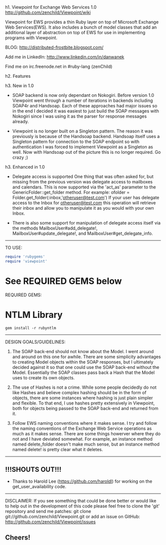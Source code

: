 h1. Viewpoint for Exchange Web Services 1.0
http://github.com/zenchild/Viewpoint/wiki

Viewpoint for EWS provides a thin Ruby layer on top of Microsoft Exchange
Web Services(EWS). It also includes a bunch of model classes that add an
additional layer of abstraction on top of EWS for use in implementing
programs with Viewpoint.

BLOG:  http://distributed-frostbite.blogspot.com/

Add me in LinkedIn:  http://www.linkedin.com/in/danwanek

Find me on irc.freenode.net in #ruby-lang (zenChild)

h2. Features

h3. New in 1.0

* SOAP backend is now only dependant on Nokogiri. Before version 1.0 Viewpoint
went through a number of iterations in backends including SOAP4r and Handsoap.
Each of these approaches had major issues so in the end I decided it was
easiest to just build the SOAP messages with Nokogiri since I was using it as
the parser for response messages already.

* Viewpoint is no longer built on a Singleton pattern. The reason it was
previously is because of the Handsoap backend. Handsoap itself uses a
Singleton pattern for connection to the SOAP endpoint so with authentication
I was forced to implement Viewpoint as a Singleton as well. Now with Handsoap
out of the picture this is no longer required. Go crazy ;)

h3. Enhanced in 1.0

* Delegate access is supported
  One thing that was often asked for, but missing from the previous version
  was delegate access to mailboxes and calendars.  This is now supported via
  the 'act_as' parameter to the GenericFolder::get_folder method. For example:
  ofolder = Folder.get_folder(:inbox,'otheruser@test.com')
  If your user has delegate access to the Inbox for otheruser@test.com this
  operation will retrieve their inbox and allow you to manipulate it as you
  would with your own Inbox.

* There is also some support for manipulation of delegate access itself via
  the methods MailboxUser#add_delegate!, MailboxUser#update_delegate!, and 
  MailboxUser#get_delegate_info.

--------------------------------------------------------------------------
TO USE:
```ruby
require 'rubygems'
require 'viewpoint'
```
# See REQUIRED GEMS below

REQUIRED GEMS:

# NTLM Library
`gem install -r rubyntlm`

--------------------------------------------------------------------------
DESIGN GOALS/GUIDELINES:

  1. The SOAP back-end should not know about the Model.
    I went around and around on this one for awhile.  There are some
    simplicity advantages to creating Model objects within the SOAP
    responses, but I ultimately decided against it so that one could use
    the SOAP back-end without the Model.  Essentially the SOAP classes
    pass back a Hash that the Model uses to create its own objects.

  2. The use of Hashes is not a crime.
    While some people decidedly do not like Hashes and believe complex
    hashing should be in the form of objects, there are some instances
    where hashing is just plain simpler and flexible.  To that end, I use
    hashes pretty extensively in Viewpoint, both for objects being passed
    to the SOAP back-end and returned from it.

  3. Follow EWS naming conventions where it makes sense.
    I try and follow the naming conventions of the Exchange Web Service
    operations as much as it makes sense.  There are some things howerver
    where they do not and I have deviated somewhat.  For example,
    an instance method named delete_folder doesn't make much sense, but
    an instance method named delete! is pretty clear what it deletes.
--------------------------------------------------------------------------
!!!SHOUTS OUT!!!
--------------------------------------------------------------------------
* Thanks to Harold Lee (https://github.com/haroldl) for working on the
  get_user_availability code.
--------------------------------------------------------------------------
DISCLAIMER:  If you see something that could be done better or would like
to help out in the development of this code please feel free to clone the
'git' repository and send me patches:
git clone git://github.com/zenchild/Viewpoint.git
or add an issue on GitHub:
http://github.com/zenchild/Viewpoint/issues

Cheers!
--------------------------------------------------------------------------
